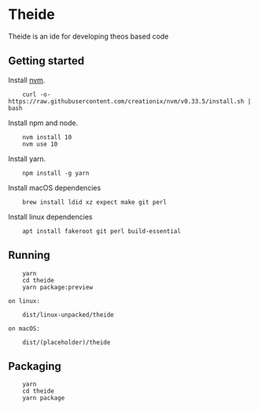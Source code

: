 # Theide
Theide is an ide for developing theos based code

## Getting started

Install [nvm](https://github.com/creationix/nvm#install-script).
```
    curl -o- https://raw.githubusercontent.com/creationix/nvm/v0.33.5/install.sh | bash
```
Install npm and node.
```
    nvm install 10
    nvm use 10
```
Install yarn.
```
    npm install -g yarn
```
Install macOS dependencies
```
    brew install ldid xz expect make git perl
```
Install linux dependencies
```
    apt install fakeroot git perl build-essential
```
## Running
```
    yarn
    cd theide
    yarn package:preview
```
    on linux:
```
    dist/linux-unpacked/theide
```
    on macOS:
```
    dist/(placeholder)/theide
```
## Packaging
```
    yarn
    cd theide
    yarn package
```
